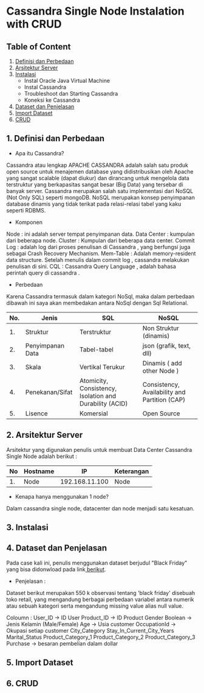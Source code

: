 # Cassandra Single Node Instalation with CRUD

## Table of Content

1. [Definisi dan Perbedaan](#1-definisi-dan-perbedaan)
2. [Arsitektur Server](#2-arsitektur-server)
3. [Instalasi](#3-instalasi)
   - Instal Oracle Java Virtual Machine
   - Instal Cassandra
   - Troubleshoot dan Starting Cassandra
   - Koneksi ke Cassandra
4. [Dataset dan Penjelasan](#4-dataset-dan-penjelasan)
5. [Import Dataset](#5-import-dataset)
6. [CRUD](#6-crud)

## 1. Definisi dan Perbedaan

- Apa itu Cassandra?

Cassandra atau lengkap APACHE CASSANDRA adalah salah satu produk open source untuk menajemen database yang didistribusikan oleh Apache yang sangat scalable (dapat diukur) dan dirancang untuk mengelola data terstruktur yang berkapasitas sangat besar (Big Data) yang tersebar di banyak server. Cassandra merupakan salah satu implementasi dari NoSQL (Not Only SQL) seperti mongoDB. NoSQL merupakan konsep penyimpanan database dinamis yang tidak terikat pada relasi-relasi tabel yang kaku seperti RDBMS. 

- Komponen

Node : ini adalah server tempat penyimpanan data.
Data Center : kumpulan dari beberapa node.
Cluster : Kumpulan dari beberapa data center.
Commit Log : adalah log dari proses penulisan di Cassandra , yang berfungsi juga sebagai Crash Recovery Mechanism.
Mem-Table : Adalah memory-resident data structure. Setelah menulis dalam commit log , cassandra melakukan penulisan di sini.
CQL : Cassandra Query Language , adalah bahasa perintah query di cassandra .

- Perbedaan

Karena Cassandra termasuk dalam kategori NoSql, maka dalam perbedaan dibawah ini saya akan membedakan antara NoSql dengan Sql Relational.

| No. | Jenis | SQL | NoSQL |
|------|------|-------| -------|
| 1.  | Struktur | Terstruktur | Non Struktur (dinamis) |
|2.   | Penyimpanan Data | Tabel-tabel | json (grafik, text, dll) |
| 3. | Skala | Vertikal Terukur | Dinamis ( add other Node ) |
| 4. | Penekanan/Sifat | Atomicity, Consistency, Isolation and Durability (ACID) | Consistency, Availability and Partition (CAP) |
| 5.| Lisence | Komersial | Open Source |



## 2. Arsitektur Server

Arsitektur yang digunakan penulis untuk membuat Data Center Cassandra Single Node adalah berikut :

| No | Hostname | IP | Keterangan |
|----|----------|----|------------|
| 1. | Node | 192.168.11.100 | Node |


- Kenapa hanya menggunakan 1 node?

Dalam cassandra single node, datacenter dan node menjadi satu kesatuan.

## 3. Instalasi

## 4. Dataset dan Penjelasan

Pada case kali ini, penulis menggunakan dataset berjudul "Black Friday" yang bisa didonwload pada link<a href="https://www.kaggle.com/mehdidag/black-friday/version/1"> berikut</a>.

- Penjelasan :

Dataset berikut merupakan 550 k observasi tentang 'black friday' disebuah toko retail, yang mengandung berbagai perbedaan variabel antara numerik atau sebuah kategori serta mengandung missing value alias null value.

Coloumn :
User_ID -> ID User
Product_ID -> ID Product
Gender Boolean -> Jenis Kelamin (Male/Female)
Age -> Usia customer
OccupationId -> Okupasi setiap customer
City_Category 
Stay_In_Current_City_Years
Marital_Status
Product_Category_1
Product_Category_2
Product_Category_3
Purchase -> besaran pembelian dalam dollar



## 5. Import Dataset

## 6. CRUD
